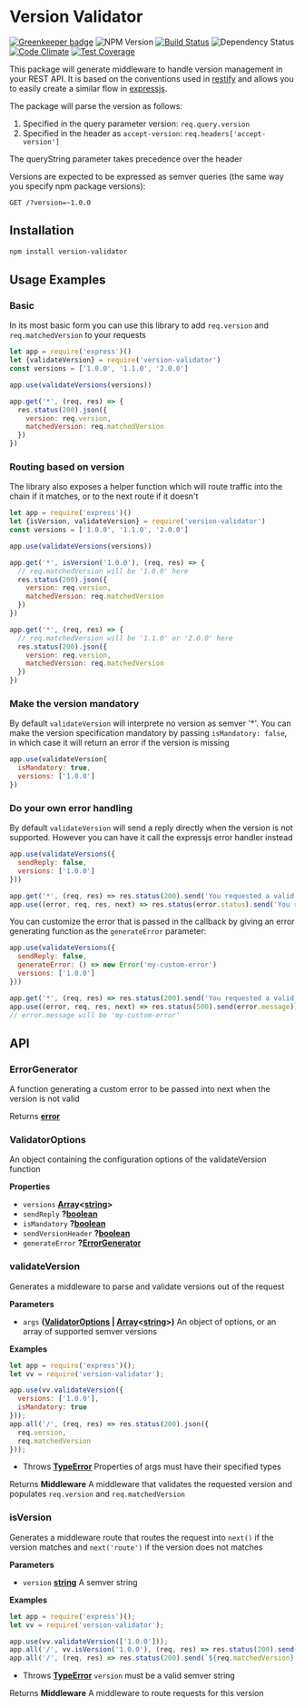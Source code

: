 # Version Validator

[![Greenkeeper badge](https://badges.greenkeeper.io/wdullaer/version-validator.svg)](https://greenkeeper.io/)
![NPM Version](https://img.shields.io/npm/v/version-validator.svg)
[![Build Status](https://travis-ci.org/wdullaer/sse-utils.svg?branch=master)](https://travis-ci.org/wdullaer/version-validator)
![Dependency Status](https://david-dm.org/wdullaer/version-validator.svg)
[![Code Climate](https://codeclimate.com/github/wdullaer/version-validator/badges/gpa.svg)](https://codeclimate.com/github/wdullaer/version-validator)
[![Test Coverage](https://codeclimate.com/github/wdullaer/version-validator/badges/coverage.svg)](https://codeclimate.com/github/wdullaer/version-validator/coverage)

This package will generate middleware to handle version management in your REST API.
It is based on the conventions used in [restify](https://restify.com) and allows you to easily create a similar flow in  [expressjs](https://expressjs.com).

The package will parse the version as follows:

1. Specified in the query parameter version: `req.query.version`
2. Specified in the header as `accept-version`: `req.headers['accept-version']`

The queryString parameter takes precedence over the header

Versions are expected to be expressed as semver queries (the same way you specify npm package versions):

```
GET /?version=~1.0.0
```

## Installation
```bash
npm install version-validator
```

## Usage Examples

### Basic
In its most basic form you can use this library to add `req.version` and `req.matchedVersion` to your requests

```javascript
let app = require('express')()
let {validateVersion} = require('version-validator')
const versions = ['1.0.0', '1.1.0', '2.0.0']

app.use(validateVersions(versions))

app.get('*', (req, res) => {
  res.status(200).json({
    version: req.version,
    matchedVersion: req.matchedVersion
  })
})
```

### Routing based on version
The library also exposes a helper function which will route traffic into the chain if it matches, or to the next route if it doesn't

```javascript
let app = require('express')()
let {isVersion, validateVersion} = require('version-validator')
const versions = ['1.0.0', '1.1.0', '2.0.0']

app.use(validateVersions(versions))

app.get('*', isVersion('1.0.0'), (req, res) => {
  // req.matchedVersion will be '1.0.0' here
  res.status(200).json({
    version: req.version,
    matchedVersion: req.matchedVersion
  })
})

app.get('*', (req, res) => {
  // req.matchedVersion will be '1.1.0' or '2.0.0' here
  res.status(200).json({
    version: req.version,
    matchedVersion: req.matchedVersion
  })
})
```

### Make the version mandatory
By default `validateVersion` will interprete no version as semver '\*'. You can make the version specification mandatory by passing `isMandatory: false`, in which case it will return an error if the version is missing

```javascript
app.use(validateVersion{
  isMandatory: true,
  versions: ['1.0.0']
})
```

### Do your own error handling
By default `validateVersion` will send a reply directly when the version is not supported. However you can have it call the expressjs error handler instead

```javascript
app.use(validateVersions({
  sendReply: false,
  versions: ['1.0.0']
}))

app.get('*', (req, res) => res.status(200).send('You requested a valid version'))
app.use((error, req, res, next) => res.status(error.status).send('You requested an invalid version'))
```

You can customize the error that is passed in the callback by giving an error generating function as the `generateError` parameter:

```javascript
app.use(validateVersions({
  sendReply: false,
  generateError: () => new Error('my-custom-error')
  versions: ['1.0.0']
}))

app.get('*', (req, res) => res.status(200).send('You requested a valid version'))
app.use((error, req, res, next) => res.status(500).send(error.message))
// error.message will be 'my-custom-error'
```

## API
### ErrorGenerator

A function generating a custom error to be passed into next when the version
is not valid

Returns **[error](https://developer.mozilla.org/en-US/docs/Web/JavaScript/Reference/Global_Objects/Error)** 

### ValidatorOptions

An object containing the configuration options of the validateVersion function

**Properties**

-   `versions` **[Array](https://developer.mozilla.org/en-US/docs/Web/JavaScript/Reference/Global_Objects/Array)&lt;[string](https://developer.mozilla.org/en-US/docs/Web/JavaScript/Reference/Global_Objects/String)>** 
-   `sendReply` **?[boolean](https://developer.mozilla.org/en-US/docs/Web/JavaScript/Reference/Global_Objects/Boolean)** 
-   `isMandatory` **?[boolean](https://developer.mozilla.org/en-US/docs/Web/JavaScript/Reference/Global_Objects/Boolean)** 
-   `sendVersionHeader` **?[boolean](https://developer.mozilla.org/en-US/docs/Web/JavaScript/Reference/Global_Objects/Boolean)** 
-   `generateError` **?[ErrorGenerator](#errorgenerator)** 

### validateVersion

Generates a middleware to parse and validate versions out of the request

**Parameters**

-   `args` **([ValidatorOptions](#validatoroptions) \| [Array](https://developer.mozilla.org/en-US/docs/Web/JavaScript/Reference/Global_Objects/Array)&lt;[string](https://developer.mozilla.org/en-US/docs/Web/JavaScript/Reference/Global_Objects/String)>)** An object of options, or an array of supported semver versions

**Examples**

```javascript
let app = require('express')();
let vv = require('version-validator');

app.use(vv.validateVersion({
  versions: ['1.0.0'],
  isMandatory: true
}));
app.all('/', (req, res) => res.status(200).json({
  req.version,
  req.matchedVersion
}));
```

-   Throws **[TypeError](https://developer.mozilla.org/en-US/docs/Web/JavaScript/Reference/Global_Objects/TypeError)** Properties of args must have their specified types

Returns **Middleware** A middleware that validates the requested version and populates `req.version` and `req.matchedVersion`

### isVersion

Generates a middleware route that routes the request into `next()` if the version
matches and `next('route')` if the version does not matches

**Parameters**

-   `version` **[string](https://developer.mozilla.org/en-US/docs/Web/JavaScript/Reference/Global_Objects/String)** A semver string

**Examples**

```javascript
let app = require('express')();
let vv = require('version-validator');

app.use(vv.validateVersion(['1.0.0']));
app.all('/', vv.isVersion('1.0.0'), (req, res) => res.status(200).send(`${req.matchedVersion} is 1.0.0`));
app.all('/', (req, res) => res.status(200).send(`${req.matchedVersion} is not 1.0.0`));
```

-   Throws **[TypeError](https://developer.mozilla.org/en-US/docs/Web/JavaScript/Reference/Global_Objects/TypeError)** `version` must be a valid semver string

Returns **Middleware** A middleware to route requests for this version
